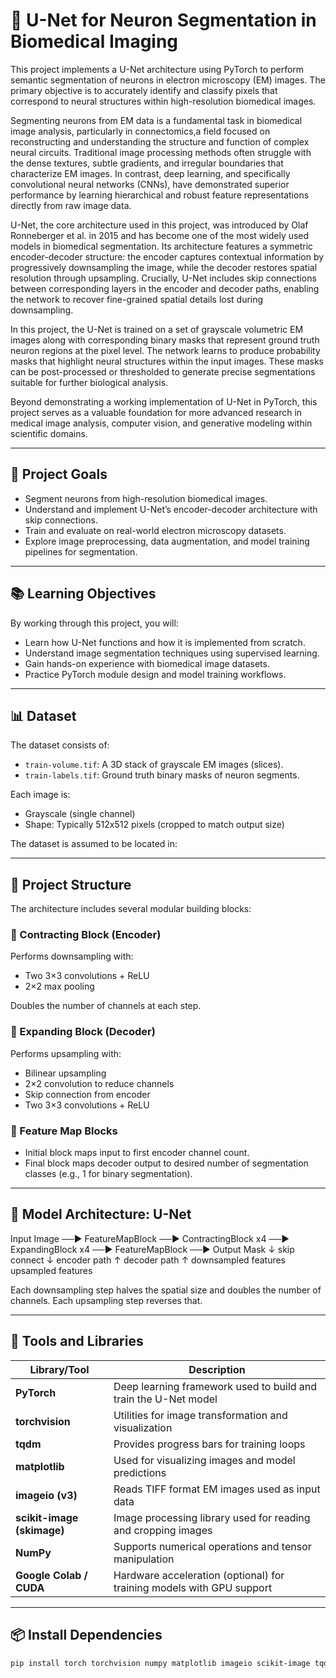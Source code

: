 # 🧠 U-Net for Neuron Segmentation in Biomedical Imaging

This project implements a U-Net architecture using PyTorch to perform semantic segmentation of neurons in electron microscopy (EM) images. The primary objective is to accurately identify and classify pixels that correspond to neural structures within high-resolution biomedical images.

Segmenting neurons from EM data is a fundamental task in biomedical image analysis, particularly in connectomics,a field focused on reconstructing and understanding the structure and function of complex neural circuits. Traditional image processing methods often struggle with the dense textures, subtle gradients, and irregular boundaries that characterize EM images. In contrast, deep learning, and specifically convolutional neural networks (CNNs), have demonstrated superior performance by learning hierarchical and robust feature representations directly from raw image data.

U-Net, the core architecture used in this project, was introduced by Olaf Ronneberger et al. in 2015 and has become one of the most widely used models in biomedical segmentation. Its architecture features a symmetric encoder-decoder structure: the encoder captures contextual information by progressively downsampling the image, while the decoder restores spatial resolution through upsampling. Crucially, U-Net includes skip connections between corresponding layers in the encoder and decoder paths, enabling the network to recover fine-grained spatial details lost during downsampling.

In this project, the U-Net is trained on a set of grayscale volumetric EM images along with corresponding binary masks that represent ground truth neuron regions at the pixel level. The network learns to produce probability masks that highlight neural structures within the input images. These masks can be post-processed or thresholded to generate precise segmentations suitable for further biological analysis.

Beyond demonstrating a working implementation of U-Net in PyTorch, this project serves as a valuable foundation for more advanced research in medical image analysis, computer vision, and generative modeling within scientific domains.

---

## 🧬 Project Goals

- Segment neurons from high-resolution biomedical images.
- Understand and implement U-Net’s encoder-decoder architecture with skip connections.
- Train and evaluate on real-world electron microscopy datasets.
- Explore image preprocessing, data augmentation, and model training pipelines for segmentation.

---

## 📚 Learning Objectives

By working through this project, you will:

- Learn how U-Net functions and how it is implemented from scratch.
- Understand image segmentation techniques using supervised learning.
- Gain hands-on experience with biomedical image datasets.
- Practice PyTorch module design and model training workflows.

---

## 📊 Dataset

The dataset consists of:

- `train-volume.tif`: A 3D stack of grayscale EM images (slices).
- `train-labels.tif`: Ground truth binary masks of neuron segments.

Each image is:
- Grayscale (single channel)
- Shape: Typically 512x512 pixels (cropped to match output size)

The dataset is assumed to be located in:


---

## 🔧 Project Structure

The architecture includes several modular building blocks:

### 🔹 Contracting Block (Encoder)

Performs downsampling with:
- Two 3×3 convolutions + ReLU
- 2×2 max pooling

Doubles the number of channels at each step.

### 🔹 Expanding Block (Decoder)

Performs upsampling with:
- Bilinear upsampling
- 2×2 convolution to reduce channels
- Skip connection from encoder
- Two 3×3 convolutions + ReLU

### 🔹 Feature Map Blocks

- Initial block maps input to first encoder channel count.
- Final block maps decoder output to desired number of segmentation classes (e.g., 1 for binary segmentation).

---

## 🧱 Model Architecture: U-Net
Input Image ──► FeatureMapBlock ──► ContractingBlock x4 ──► ExpandingBlock x4 ──► FeatureMapBlock ──► Output Mask
↓ skip connect ↓ encoder path ↑ decoder path ↑
downsampled features upsampled features

Each downsampling step halves the spatial size and doubles the number of channels. Each upsampling step reverses that.

---

## 🧰 Tools and Libraries

| Library/Tool         | Description                                                                 |
|----------------------|-----------------------------------------------------------------------------|
| **PyTorch**           | Deep learning framework used to build and train the U-Net model            |
| **torchvision**       | Utilities for image transformation and visualization                       |
| **tqdm**              | Provides progress bars for training loops                                  |
| **matplotlib**        | Used for visualizing images and model predictions                          |
| **imageio (v3)**      | Reads TIFF format EM images used as input data                             |
| **scikit-image (skimage)** | Image processing library used for reading and cropping images           |
| **NumPy**             | Supports numerical operations and tensor manipulation                      |
| **Google Colab / CUDA** | Hardware acceleration (optional) for training models with GPU support     |

---

## 📦 Install Dependencies

```bash
pip install torch torchvision numpy matplotlib imageio scikit-image tqdm
```
